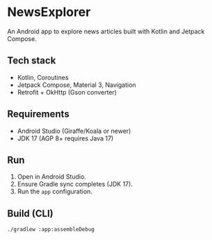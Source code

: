 # NewsExplorer

An Android app to explore news articles built with Kotlin and Jetpack Compose.

## Tech stack
- Kotlin, Coroutines
- Jetpack Compose, Material 3, Navigation
- Retrofit + OkHttp (Gson converter)

## Requirements
- Android Studio (Giraffe/Koala or newer)
- JDK 17 (AGP 8+ requires Java 17)

## Run
1. Open in Android Studio.
2. Ensure Gradle sync completes (JDK 17).
3. Run the `app` configuration.

## Build (CLI)
```bash
./gradlew :app:assembleDebug
```
